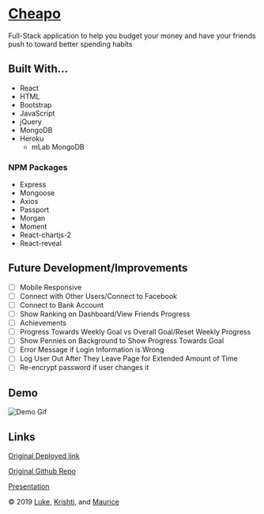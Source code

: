 # [Cheapo](https://cheapo-lmb.herokuapp.com/)

Full-Stack application to help you budget your money and have your friends push to toward better spending habits

## Built With...
* React
* HTML
* Bootstrap
* JavaScript
* jQuery
* MongoDB
* Heroku
  * mLab MongoDB 

### NPM Packages
* Express
* Mongoose
* Axios
* Passport
* Morgan
* Moment
* React-chartjs-2
* React-reveal

## Future Development/Improvements
- [ ] Mobile Responsive
- [ ] Connect with Other Users/Connect to Facebook
- [ ] Connect to Bank Account
- [ ] Show Ranking on Dashboard/View Friends Progress
- [ ] Achievements
- [ ] Progress Towards Weekly Goal vs Overall Goal/Reset Weekly Progress
- [ ] Show Pennies on Background to Show Progress Towards Goal
- [ ] Error Message if Login Information is Wrong
- [ ] Log User Out After They Leave Page for Extended Amount of Time
- [ ] Re-encrypt password if user changes it

## Demo

![Demo Gif](./client/public/cheapoDemo.gif)

## Links

[Original Deployed link](https://cheapo-lmk.herokuapp.com/)

[Original Github Repo](https://github.com/LMBoyle/cheapo)

[Presentation](https://docs.google.com/presentation/d/1LxdLOHVndMekW2jzFvFRxmnqDS16xsBc_cBJzBlE19Y/edit?usp=sharing)


&copy; 2019 [Luke](https://github.com/LMBoyle), [Krishti](https://github.com/krishb09), and [Maurice](https://github.com/moeewebb)